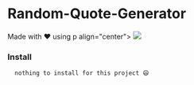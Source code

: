 # Random-Quote-Generator
Made with ❤️ using 
p align="center">
  <a href="https://skillicons.dev">
    <img src="https://skillicons.dev/icons?i=git,kubernetes,docker,c,vim" />
  </a>
</p>

### Install

```
  nothing to install for this project 😄
```
